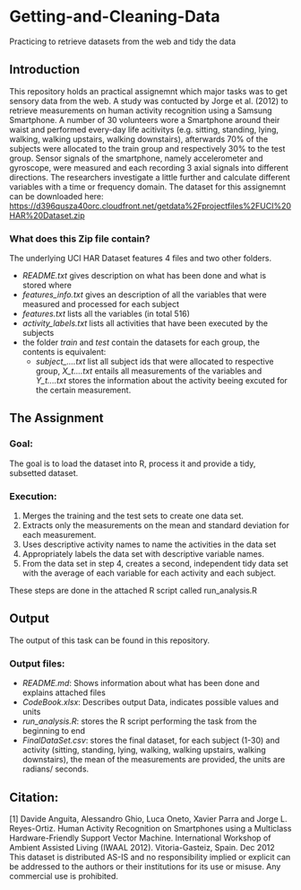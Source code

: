 # Getting-and-Cleaning-Data
Practicing to retrieve datasets from the web and tidy the data

## Introduction
This repository holds an practical assignemnt which major tasks was to get sensory data from the web. A study was contucted by Jorge et al. (2012) to retrieve measurements on human activity recognition using a Samsung Smartphone. A number of 30 volunteers wore a Smartphone around their waist and performed every-day life acitivitys (e.g. sitting, standing, lying, walking, walking upstairs, walking downstairs), afterwards 70% of the subjects were allocated to the train group and respectively 30% to the test group. Sensor signals of the smartphone, namely accelerometer and gyroscope, were measured and each recording 3 axial signals into different directions. The researchers investigate a little further and calculate different variables with a time or frequency domain. The dataset for this assignemnt can be downloaded here:  https://d396qusza40orc.cloudfront.net/getdata%2Fprojectfiles%2FUCI%20HAR%20Dataset.zip  

### What does this Zip file contain? 
The underlying UCI HAR Dataset features 4 files and two other folders. 
* *README.txt* gives description on what has been done and what is stored where 
* *features_info.txt* gives an description of all the variables that were measured and processed for each subject
* *features.txt* lists all the variables (in total 516)
* *activity_labels.txt* lists all activities that have been executed by the subjects 
* the folder *train* and *test* contain the datasets for each group, the contents is equivalent:
  * *subject_....txt* list all subject ids that were allocated to respective group, *X_t....txt* entails all measurements of the variables and *Y_t....txt* stores the information about the activity beeing excuted for the certain measurement.

## The Assignment
### Goal:
The goal is to load the dataset into R, process it and provide a tidy, subsetted dataset.

### Execution:
1. Merges the training and the test sets to create one data set.
2. Extracts only the measurements on the mean and standard deviation for each measurement. 
3. Uses descriptive activity names to name the activities in the data set
4. Appropriately labels the data set with descriptive variable names. 
5. From the data set in step 4, creates a second, independent tidy data set with the average of each variable for each activity and each subject.

These steps are done in the attached R script called run_analysis.R

## Output 
The output of this task can be found in this repository.

### Output files:
* *README.md*: Shows information about what has been done and explains attached files
* *CodeBook.xlsx*: Describes output Data, indicates possible values and units 
* *run_analysis.R*: stores the R script performing the task from the beginning to end
* *FinalDataSet.csv*: stores the final dataset, for each subject (1-30) and activity (sitting, standing, lying, walking, walking upstairs, walking downstairs), the mean of the measurements are provided, the units are radians/ seconds. 

## Citation:
[1] Davide Anguita, Alessandro Ghio, Luca Oneto, Xavier Parra and Jorge L. Reyes-Ortiz. Human Activity Recognition on Smartphones using a Multiclass Hardware-Friendly Support Vector Machine. International Workshop of Ambient Assisted Living (IWAAL 2012). Vitoria-Gasteiz, Spain. Dec 2012
This dataset is distributed AS-IS and no responsibility implied or explicit can be addressed to the authors or their institutions for its use or misuse. Any commercial use is prohibited.
